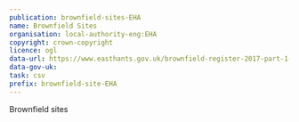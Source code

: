 ```yaml
---
publication: brownfield-sites-EHA
name: Brownfield Sites
organisation: local-authority-eng:EHA
copyright: crown-copyright
licence: ogl
data-url: https://www.easthants.gov.uk/brownfield-register-2017-part-1-csv-17-kb
data-gov-uk: 
task: csv
prefix: brownfield-site-EHA
---
```


Brownfield sites

